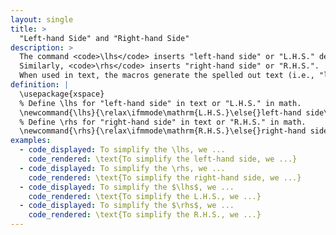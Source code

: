 ```yaml
---
layout: single
title: >
  "Left-hand Side" and "Right-hand Side"
description: >
  The command <code>\lhs</code> inserts "left-hand side" or "L.H.S." depending on the context. 
  Similarly, <code>\rhs</code> inserts "right-hand side" or "R.H.S.". 
  When used in text, the macros generate the spelled out text (i.e., "left-hand side"). In math mode, the acronym abbreviation is used. 
definition: | 
  \usepackage{xspace}
  % Define \lhs for "left-hand side" in text or "L.H.S." in math. 
  \newcommand{\lhs}{\relax\ifmmode\mathrm{L.H.S.}\else{}left-hand side\xspace\fi}
  % Define \rhs for "right-hand side" in text or "R.H.S." in math. 
  \newcommand{\rhs}{\relax\ifmmode\mathrm{R.H.S.}\else{}right-hand side\xspace\fi}
examples:
  - code_displayed: To simplify the \lhs, we ...
    code_rendered: \text{To simplify the left-hand side, we ...}
  - code_displayed: To simplify the \rhs, we ...
    code_rendered: \text{To simplify the right-hand side, we ...}
  - code_displayed: To simplify the $\lhs$, we ...
    code_rendered: \text{To simplify the L.H.S., we ...}
  - code_displayed: To simplify the $\rhs$, we ...
    code_rendered: \text{To simplify the R.H.S., we ...}
---
```

